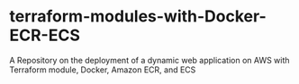 # terraform-modules-with-Docker-ECR-ECS
A Repository on the deployment of a dynamic web application on AWS with Terraform module, Docker, Amazon ECR, and ECS
